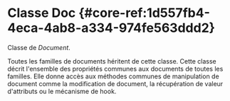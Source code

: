 # Classe Doc {#core-ref:1d557fb4-4eca-4ab8-a334-974fe563ddd2}

Classe de _Document_. 

Toutes les familles de documents héritent de cette classe.   Cette classe décrit
l'ensemble des propriétés communes aux documents de toutes les familles. Elle
donne accès aux méthodes communes de manipulation de document comme la
modification de document, la récupération de valeur d'attributs ou le mécanisme
de hook.

